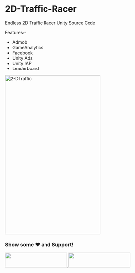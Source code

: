 # 2D-Traffic-Racer
 Endless 2D Traffic Racer Unity Source Code
 
 Features:-
 - Admob 
 - GameAnalytics 
 - Facebook
 - Unity Ads
 - Unity IAP
 - Leaderboard


<a href="https://ibb.co/5sPHwQR"><img src="https://i.ibb.co/HGj83cH/2-DTraffic.png" alt="2-DTraffic" width="308" height="512"></a>

<div align="left">

### Show some ❤️ and Support!

<a href="https://www.patreon.com/bePatron?u=2787703">
  <img src="https://user-images.githubusercontent.com/39331790/55590317-6c603c80-572a-11e9-8f26-c5976ecf685b.png" width="200" height="47"/>
</a>

<a href="https://www.buymeacoffee.com/Madfireon">
  <img src="https://www.the3rdsequence.com/texturedb/images/donate/buymeacoffee.svg" width="200" height="47"/>
</a>

</div>
